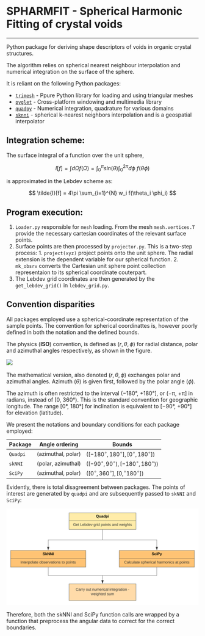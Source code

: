 # SPHARMFIT - Spherical Harmonic Fitting of crystal voids
----------------------

Python package for deriving shape descriptors of voids in organic crystal structures.

The algorithm relies on spherical nearest neighbour interpolation and numerical integration on the surface of the sphere.

It is reliant on the following Python packages:
* [`trimesh`](https://pypi.org/project/trimesh/) - Ppure Python library for loading and using triangular meshes
* [`pyglet`](https://pypi.org/project/pyglet/) - Cross-platform windowing and multimedia library
* [`quadpy`](https://pypi.org/project/quadpy/) - Numerical integration, quadrature for various domains
* [`sknni`](https://pypi.org/project/sknni/) - spherical k-nearest neighbors interpolation and is a geospatial interpolator

## Integration scheme:

The surface integral of a function over the unit sphere,

$$
  I[f] = \int d\Omega f(\Omega) = \int_0^{\pi} sin(\theta) \int_0^{2\pi} d \phi\ f(\theta \phi)
$$

is approximated in the Lebdev scheme as:

$$
  \tilde{I}[f] = 4\pi \sum_{i=1}^{N} w_i f(\theta_i \phi_i)
$$

## Program execution:
  1. `Loader.py` responsible for `mesh` loading. From the mesh `mesh.vertices.T` provide the necessary cartesian coordinates of the relevant surface points.
  2. Surface points are then processed by `projector.py`. This is a two-step process:
    1. `project(xyz)` project points onto the unit sphere. The radial extension is the dependent variable for our spherical function.
    2. `mk_obsrv` converts the Cartesian unit sphere point collection representaion to its spherical coordinate couterpart.
  3.  The Lebdev grid coordinates are then generated by the `get_lebdev_grid()` in `lebdev_grid.py`.

## Convention disparities

All packages employed use a spherical-coordinate representation of the sample points. The convention for spherical coordinattes is, however poorly defined in both the notation and the defined bounds.

The physics (__ISO__) convention, is defined as $(r,\theta,\phi)$ for radial distance, polar and azimuthal angles respectively, as shown in the figure.

<img src="https://upload.wikimedia.org/wikipedia/commons/4/4f/3D_Spherical.svg" width= 350vw/>

The mathematical version, also denoted $(r,\theta,\phi)$ exchanges polar and azimuthal angles. Azimuth ($\theta$) is given first, followed by the polar angle ($\phi$).

The azimuth is often restricted to the interval (−180°, +180°], or (−π, +π] in radians, instead of [0, 360°). This is the standard convention for geographic longitude. The range [0°, 180°] for inclination is equivalent to [−90°, +90°] for elevation (latitude).

We present the notations and boundary conditions for each package employed:

| Package   | Angle ordering      | Bounds                                            |
|-----------|---------------------|-------------------------------------------------- |
| `Quadpi`  | (azimuthal, polar)  |$([-180^\circ, 180^\circ], [0^\circ,180^\circ])$   |
| `skNNI`   | (polar, azimuthal)  |$([-90^\circ, 90^\circ), [-180^\circ,180^\circ))$  |
| `SciPy`   | (azimuthal, polar)  |$([0^\circ, 360^\circ],[0,^\circ180^\circ])$       |

Evidently, there is total disagreement between packages. The points of interest are generated by `quadpi` and are subsequently passed to `skNNI` and `SciPy`:

<img src="numint_flow.svg" width=550vw/>

Therefore, both the skNNI and SciPy function calls are wrapped by a function that preprocess the angular data to correct for the correct boundaries.
